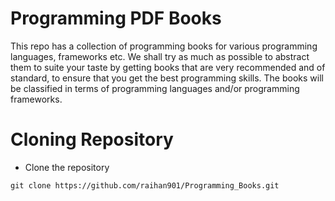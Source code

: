 # Programming PDF Books

This repo has a collection of programming books for various programming languages, frameworks etc. We shall try as much as possible to abstract them to suite your taste by getting books that are very recommended and of standard, to ensure that you get the best programming skills. The books will be classified in terms of programming languages and/or programming frameworks.

# Cloning Repository

* Clone the repository
```
git clone https://github.com/raihan901/Programming_Books.git
```

